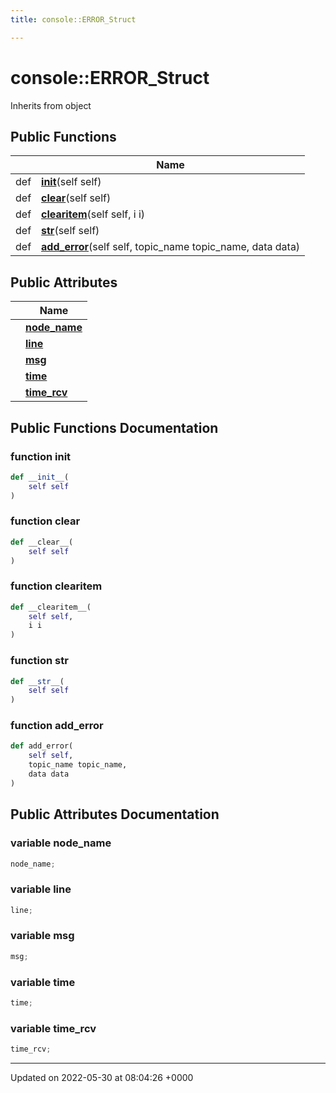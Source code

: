```yaml
---
title: console::ERROR_Struct

---
```


# console::ERROR_Struct





Inherits from object

## Public Functions

|                | Name           |
| -------------- | -------------- |
| def | **[__init__](/medusa_base/api/markdown/medusa_addons/http_server/Classes/classconsole_1_1ERROR__Struct/#function---init--)**(self self) |
| def | **[__clear__](/medusa_base/api/markdown/medusa_addons/http_server/Classes/classconsole_1_1ERROR__Struct/#function---clear--)**(self self) |
| def | **[__clearitem__](/medusa_base/api/markdown/medusa_addons/http_server/Classes/classconsole_1_1ERROR__Struct/#function---clearitem--)**(self self, i i) |
| def | **[__str__](/medusa_base/api/markdown/medusa_addons/http_server/Classes/classconsole_1_1ERROR__Struct/#function---str--)**(self self) |
| def | **[add_error](/medusa_base/api/markdown/medusa_addons/http_server/Classes/classconsole_1_1ERROR__Struct/#function-add-error)**(self self, topic_name topic_name, data data) |

## Public Attributes

|                | Name           |
| -------------- | -------------- |
| | **[node_name](/medusa_base/api/markdown/medusa_addons/http_server/Classes/classconsole_1_1ERROR__Struct/#variable-node-name)**  |
| | **[line](/medusa_base/api/markdown/medusa_addons/http_server/Classes/classconsole_1_1ERROR__Struct/#variable-line)**  |
| | **[msg](/medusa_base/api/markdown/medusa_addons/http_server/Classes/classconsole_1_1ERROR__Struct/#variable-msg)**  |
| | **[time](/medusa_base/api/markdown/medusa_addons/http_server/Classes/classconsole_1_1ERROR__Struct/#variable-time)**  |
| | **[time_rcv](/medusa_base/api/markdown/medusa_addons/http_server/Classes/classconsole_1_1ERROR__Struct/#variable-time-rcv)**  |

## Public Functions Documentation

### function __init__

```python
def __init__(
    self self
)
```


### function __clear__

```python
def __clear__(
    self self
)
```


### function __clearitem__

```python
def __clearitem__(
    self self,
    i i
)
```


### function __str__

```python
def __str__(
    self self
)
```


### function add_error

```python
def add_error(
    self self,
    topic_name topic_name,
    data data
)
```


## Public Attributes Documentation

### variable node_name

```python
node_name;
```


### variable line

```python
line;
```


### variable msg

```python
msg;
```


### variable time

```python
time;
```


### variable time_rcv

```python
time_rcv;
```


-------------------------------

Updated on 2022-05-30 at 08:04:26 +0000